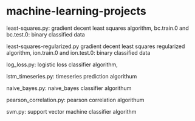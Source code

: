 # machine-learning-projects

least-squares.py: gradient decent least squares algorithm,
bc.train.0 and bc.test.0: binary classified data

least-squares-regularized.py gradient decent least squares regularized algorithm,
ion.train.0 and ion.test.0: binary classified data

log_loss.py: logistic loss classifier algorithm,

lstm_timeseries.py: timeseries prediction algorithum

naive_bayes.py: naive_bayes classifier algorithum

pearson_correlation.py: pearson correlation algorithum

svm.py: support vector machine classifier algorithm

